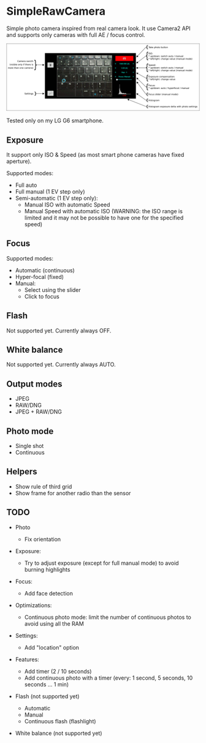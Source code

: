 # SimpleRawCamera

Simple photo camera inspired from real camera look.
It use Camera2 API and supports only cameras with full AE / focus control.

![Main View](img/help.jpg)

Tested only on my LG G6 smartphone.

## Exposure

It support only ISO & Speed (as most smart phone cameras have fixed aperture).

Supported modes:
* Full auto
* Full manual (1 EV step only)
* Semi-automatic (1 EV step only):
  * Manual ISO with automatic Speed
  * Manual Speed with automatic ISO (WARNING: the ISO range is limited and it may not be possible to have one for the specified speed)

## Focus

Supported modes:
* Automatic (continuous)
* Hyper-focal (fixed)
* Manual:
  * Select using the slider
  * Click to focus

## Flash

Not supported yet.
Currently always OFF.

## White balance

Not supported yet.
Currently always AUTO.

## Output modes

* JPEG
* RAW/DNG
* JPEG + RAW/DNG

## Photo mode

* Single shot
* Continuous

## Helpers
* Show rule of third grid
* Show frame for another radio than the sensor

## TODO

* Photo
  * Fix orientation 

* Exposure:
  * Try to adjust exposure (except for full manual mode) to avoid burning highlights

* Focus:
  * Add face detection

* Optimizations:
  * Continuous photo mode: limit the number of continuous photos to avoid using all the RAM

* Settings:
  * Add "location" option

* Features:
  * Add timer (2 / 10 seconds)
  * Add continuous photo with a timer (every: 1 second, 5 seconds, 10 seconds ... 1 min)

* Flash (not supported yet)
  * Automatic
  * Manual
  * Continuous flash (flashlight)

* White balance (not supported yet)
